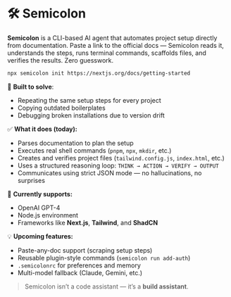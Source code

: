 # 🛠️ Semicolon

**Semicolon** is a CLI-based AI agent that automates project setup directly from documentation. Paste a link to the official docs — Semicolon reads it, understands the steps, runs terminal commands, scaffolds files, and verifies the results. Zero guesswork.

```bash
npx semicolon init https://nextjs.org/docs/getting-started
```

🎯 **Built to solve**:

* Repeating the same setup steps for every project
* Copying outdated boilerplates
* Debugging broken installations due to version drift

✅ **What it does (today):**

* Parses documentation to plan the setup
* Executes real shell commands (`pnpm`, `npx`, `mkdir`, etc.)
* Creates and verifies project files (`tailwind.config.js`, `index.html`, etc.)
* Uses a structured reasoning loop: `THINK → ACTION → VERIFY → OUTPUT`
* Communicates using strict JSON mode — no hallucinations, no surprises

🚧 **Currently supports:**

* OpenAI GPT-4
* Node.js environment
* Frameworks like **Next.js**, **Tailwind**, and **ShadCN**

💡 **Upcoming features:**

* Paste-any-doc support (scraping setup steps)
* Reusable plugin-style commands (`semicolon run add-auth`)
* `.semicolonrc` for preferences and memory
* Multi-model fallback (Claude, Gemini, etc.)

> Semicolon isn’t a code assistant — it’s a **build assistant**.
